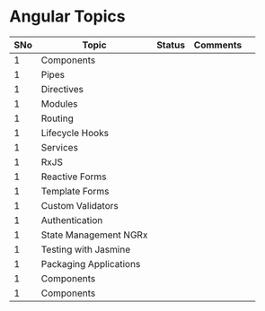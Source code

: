 # Angular Topics
| SNo  | Topic | Status | Comments | | 
| ---  | ---    | ---      | --- | --- |
| 1    | Components | | |
| 1    | Pipes | | |
| 1    | Directives | | |
| 1    | Modules | | |
| 1    | Routing | | |
| 1    | Lifecycle Hooks | | |
| 1    | Services | | |
| 1    | RxJS | | |
| 1    | Reactive Forms | | |
| 1    | Template Forms | | |
| 1    | Custom Validators | | |
| 1    | Authentication | | |
| 1    | State Management NGRx | | |
| 1    | Testing with Jasmine | | |
| 1    | Packaging Applications | | |
| 1    | Components | | |
| 1    | Components | | |
